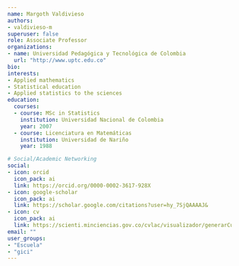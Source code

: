 ```yaml
---
name: Margoth Valdivieso
authors:
- valdivieso-m
superuser: false
role: Associate Professor
organizations:
- name: Universidad Pedagógica y Tecnológica de Colombia
  url: "http://www.uptc.edu.co"
bio: 
interests:
- Applied mathematics
- Statistical education
- Applied statistics to the sciences
education:
  courses:
  - course: MSc in Statistics
    institution: Universidad Nacional de Colombia
    year: 2007
  - course: Licenciatura en Matemáticas
    institution: Universidad de Nariño
    year: 1988

# Social/Academic Networking
social:
- icon: orcid
  icon_pack: ai
  link: https://orcid.org/0000-0002-3617-928X
- icon: google-scholar
  icon_pack: ai
  link: https://scholar.google.com/citations?user=hy_7SjQAAAAJ&
- icon: cv
  icon_pack: ai
  link: https://scienti.minciencias.gov.co/cvlac/visualizador/generarCurriculoCv.do?cod_rh=0001383768
email: ""
user_groups:
- "Escuela"
- "gici"
---
```


